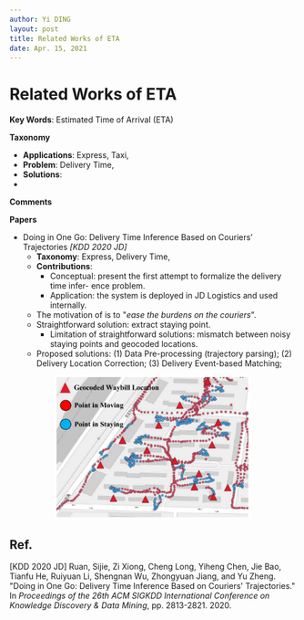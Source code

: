 ```yaml
---
author: Yi DING
layout: post
title: Related Works of ETA
date: Apr. 15, 2021
---
```

# Related Works of ETA

**Key Words**: Estimated Time of Arrival (ETA)

**Taxonomy**

* **Applications**: Express, Taxi, 
* **Problem**: Delivery Time, 
* **Solutions**:
* 

**Comments**

**Papers**

* Doing in One Go: Delivery Time Inference Based on Couriers’ Trajectories *[KDD 2020 JD]*
  * **Taxonomy**: Express, Delivery Time, 
  * **Contributions**:
    * Conceptual: present the first attempt to formalize the delivery time infer- ence problem.
    * Application: the system is deployed in JD Logistics and used internally.
  * The motivation of is to "*ease the burdens on the couriers*".
  * Straightforward solution: extract staying point.
    * Limitation of straightforward solutions: mismatch between noisy staying points and geocoded locations.
  * Proposed solutions: (1) Data Pre-processing (trajectory parsing); (2) Delivery Location Correction; (3) Delivery Event-based Matching;

<p align = "center">
<img src="figures/KDD2020-JD-1.png"  alt="KDD2020-JD-1" height="250">
</p>

## Ref.

[KDD 2020 JD] Ruan, Sijie, Zi Xiong, Cheng Long, Yiheng Chen, Jie Bao, Tianfu He, Ruiyuan Li, Shengnan Wu, Zhongyuan Jiang, and Yu Zheng. "Doing in One Go: Delivery Time Inference Based on Couriers' Trajectories." In *Proceedings of the 26th ACM SIGKDD International Conference on Knowledge Discovery & Data Mining*, pp. 2813-2821. 2020.



